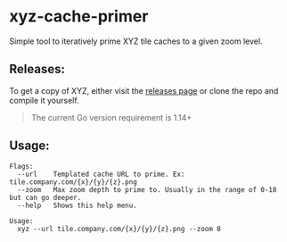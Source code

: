 # xyz-cache-primer
Simple tool to iteratively prime XYZ tile caches to a given zoom level.

## Releases:
To get a copy of XYZ, either visit the [releases page](https://github.com/dechristopher/xyz-cache-primer/releases)
or clone the repo and compile it yourself. 

> The current Go version requirement is 1.14+

## Usage:
```
Flags:
  --url    Templated cache URL to prime. Ex: tile.company.com/{x}/{y}/{z}.png
  --zoom   Max zoom depth to prime to. Usually in the range of 0-18 but can go deeper.
  --help   Shows this help menu.

Usage:
  xyz --url tile.company.com/{x}/{y}/{z}.png --zoom 8
```

## 